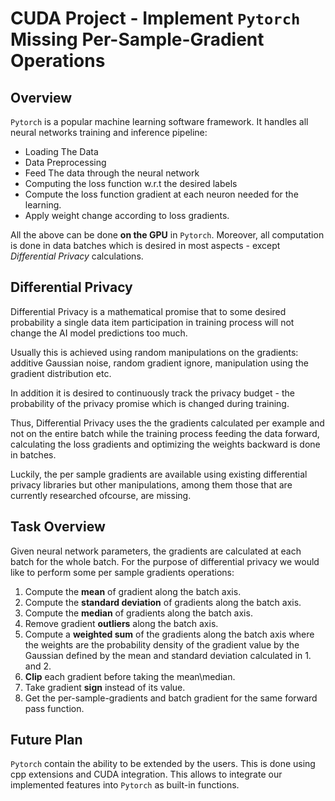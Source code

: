 # CUDA Project - Implement `Pytorch` Missing Per-Sample-Gradient Operations


## Overview
`Pytorch` is a popular machine learning software framework. It handles all neural networks training and inference pipeline: 
 - Loading The Data
 - Data Preprocessing
 - Feed The data through the neural network
 - Computing the loss function w.r.t the desired labels
 - Compute the loss function gradient at each neuron needed for the learning.
 - Apply weight change according to loss gradients.

All the above can be done **on the GPU**  in `Pytorch`. Moreover, all computation is done in data batches which is desired in most aspects - except *Differential Privacy* calculations.

## Differential Privacy
Differential Privacy is a mathematical promise that to some desired probability  a single data item participation in training process will not change the AI model predictions too much.

Usually this is achieved using random manipulations on the gradients: additive Gaussian noise, random gradient ignore, manipulation using the gradient distribution etc.

In addition it is desired to continuously track the privacy budget - the probability of the privacy promise which is changed during training.

Thus, Differential Privacy uses the the gradients calculated per example and not on the entire batch while the training process feeding the data forward, calculating the loss gradients and optimizing the weights backward is done in batches. 

Luckily, the per sample gradients are available using existing differential privacy libraries but other manipulations, among them those that are currently researched ofcourse,  are missing.

## Task Overview
Given  neural network parameters, the gradients are calculated at each batch for the whole batch. For  the purpose of differential privacy we would like to perform some per sample gradients operations:
1. Compute the **mean** of gradient along the batch axis.
2. Compute the **standard deviation** of gradients along the batch axis.
3. Compute the **median** of gradients along the batch axis.
4. Remove gradient **outliers**  along the batch axis.
5. Compute a **weighted sum** of the gradients along the batch axis where the weights are the probability density of the gradient value by the Gaussian defined by the mean and standard deviation calculated in 1. and 2. 
6. **Clip** each gradient before taking the mean\median. 
7. Take gradient **sign** instead of its value. 
8. Get the per-sample-gradients and batch gradient for the same forward pass function.

## Future Plan
`Pytorch` contain the ability to be extended by the users. This is done using cpp extensions and CUDA integration. This allows to integrate  our implemented features into `Pytorch` as  built-in functions. 